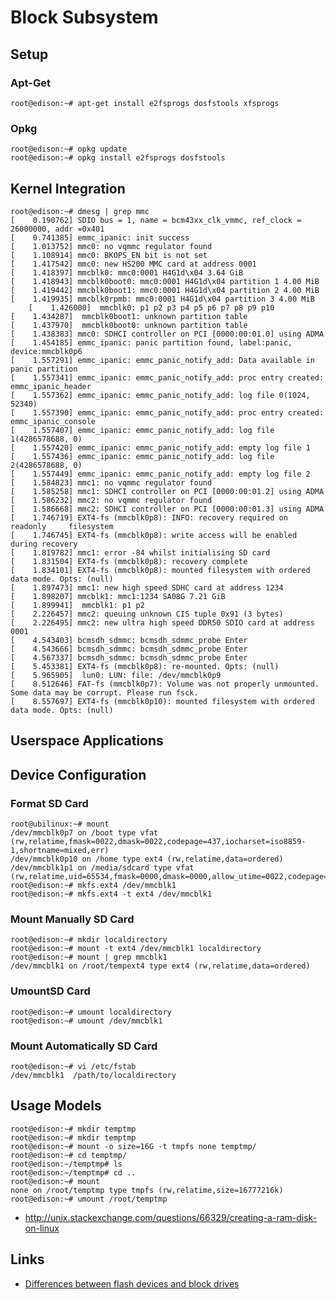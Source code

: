 Block Subsystem
==


## Setup

### Apt-Get

    root@edison:~# apt-get install e2fsprogs dosfstools xfsprogs

### Opkg

    root@edison:~# opkg update
    root@edison:~# opkg install e2fsprogs dosfstools

## Kernel Integration

    root@edison:~# dmesg | grep mmc
    [    0.190762] SDIO bus = 1, name = bcm43xx_clk_vmmc, ref_clock = 26000000, addr =0x401
    [    0.741385] emmc_ipanic: init success
    [    1.013752] mmc0: no vqmmc regulator found
    [    1.108914] mmc0: BKOPS_EN bit is not set
    [    1.417542] mmc0: new HS200 MMC card at address 0001
    [    1.418397] mmcblk0: mmc0:0001 H4G1d\x04 3.64 GiB 
    [    1.418943] mmcblk0boot0: mmc0:0001 H4G1d\x04 partition 1 4.00 MiB
    [    1.419442] mmcblk0boot1: mmc0:0001 H4G1d\x04 partition 2 4.00 MiB
    [    1.419935] mmcblk0rpmb: mmc0:0001 H4G1d\x04 partition 3 4.00 MiB
        [    1.426000]  mmcblk0: p1 p2 p3 p4 p5 p6 p7 p8 p9 p10
    [    1.434287]  mmcblk0boot1: unknown partition table
    [    1.437970]  mmcblk0boot0: unknown partition table
    [    1.438383] mmc0: SDHCI controller on PCI [0000:00:01.0] using ADMA
    [    1.454185] emmc_ipanic: panic partition found, label:panic, device:mmcblk0p6
    [    1.557291] emmc_ipanic: emmc_panic_notify_add: Data available in panic partition
    [    1.557341] emmc_ipanic: emmc_panic_notify_add: proc entry created: emmc_ipanic_header
    [    1.557362] emmc_ipanic: emmc_panic_notify_add: log file 0(1024, 52340)
    [    1.557390] emmc_ipanic: emmc_panic_notify_add: proc entry created: emmc_ipanic_console
    [    1.557407] emmc_ipanic: emmc_panic_notify_add: log file 1(4286578688, 0)
    [    1.557420] emmc_ipanic: emmc_panic_notify_add: empty log file 1
    [    1.557436] emmc_ipanic: emmc_panic_notify_add: log file 2(4286578688, 0)
    [    1.557449] emmc_ipanic: emmc_panic_notify_add: empty log file 2
    [    1.584823] mmc1: no vqmmc regulator found
    [    1.585258] mmc1: SDHCI controller on PCI [0000:00:01.2] using ADMA
    [    1.586232] mmc2: no vqmmc regulator found
    [    1.586668] mmc2: SDHCI controller on PCI [0000:00:01.3] using ADMA
    [    1.746719] EXT4-fs (mmcblk0p8): INFO: recovery required on readonly     filesystem
    [    1.746745] EXT4-fs (mmcblk0p8): write access will be enabled during recovery
    [    1.819782] mmc1: error -84 whilst initialising SD card
    [    1.831504] EXT4-fs (mmcblk0p8): recovery complete
    [    1.834101] EXT4-fs (mmcblk0p8): mounted filesystem with ordered data mode. Opts: (null)
    [    1.897473] mmc1: new high speed SDHC card at address 1234
    [    1.898207] mmcblk1: mmc1:1234 SA08G 7.21 GiB 
    [    1.899941]  mmcblk1: p1 p2
    [    2.226457] mmc2: queuing unknown CIS tuple 0x91 (3 bytes)
    [    2.226495] mmc2: new ultra high speed DDR50 SDIO card at address 0001
    [    4.543403] bcmsdh_sdmmc: bcmsdh_sdmmc_probe Enter
    [    4.543666] bcmsdh_sdmmc: bcmsdh_sdmmc_probe Enter
    [    4.567337] bcmsdh_sdmmc: bcmsdh_sdmmc_probe Enter
    [    5.453381] EXT4-fs (mmcblk0p8): re-mounted. Opts: (null)
    [    5.965905]  lun0: LUN: file: /dev/mmcblk0p9
    [    8.512646] FAT-fs (mmcblk0p7): Volume was not properly unmounted. Some data may be corrupt. Please run fsck.
    [    8.557697] EXT4-fs (mmcblk0p10): mounted filesystem with ordered data mode. Opts: (null)

## Userspace Applications

## Device Configuration

### Format SD Card
    root@ubilinux:~# mount
    /dev/mmcblk0p7 on /boot type vfat (rw,relatime,fmask=0022,dmask=0022,codepage=437,iocharset=iso8859-1,shortname=mixed,err)
    /dev/mmcblk0p10 on /home type ext4 (rw,relatime,data=ordered)
    /dev/mmcblk1p1 on /media/sdcard type vfat (rw,relatime,uid=65534,fmask=0000,dmask=0000,allow_utime=0022,codepage=437,ioch)
    root@edison:~# mkfs.ext4 /dev/mmcblk1
    root@edison:~# mkfs.ext4 -t ext4 /dev/mmcblk1

### Mount Manually SD Card

    root@edison:~# mkdir localdirectory
    root@edison:~# mount -t ext4 /dev/mmcblk1 localdirectory
    root@edison:~# mount | grep mmcblk1
    /dev/mmcblk1 on /root/tempext4 type ext4 (rw,relatime,data=ordered)

### UmountSD Card

    root@edison:~# umount localdirectory
    root@edison:~# umount /dev/mmcblk1

### Mount Automatically SD Card

    root@edison:~# vi /etc/fstab
    /dev/mmcblk1  /path/to/localdirectory

## Usage Models

    root@edison:~# mkdir temptmp
    root@edison:~# mkdir temptmp
    root@edison:~# mount -o size=16G -t tmpfs none temptmp/
    root@edison:~# cd temptmp/
    root@edison:~/temptmp# ls
    root@edison:~/temptmp# cd ..
    root@edison:~# mount
    none on /root/temptmp type tmpfs (rw,relatime,size=16777216k)
    root@edison:~# umount /root/temptmp

- http://unix.stackexchange.com/questions/66329/creating-a-ram-disk-on-linux

## Links

- [Differences between flash devices and block drives](http://www.linux-mtd.infradead.org/faq/general.html#L_mtd_vs_hdd)
